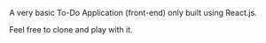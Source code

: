 A very basic To-Do Application (front-end) only built using React.js.

Feel free to clone and play with it.
